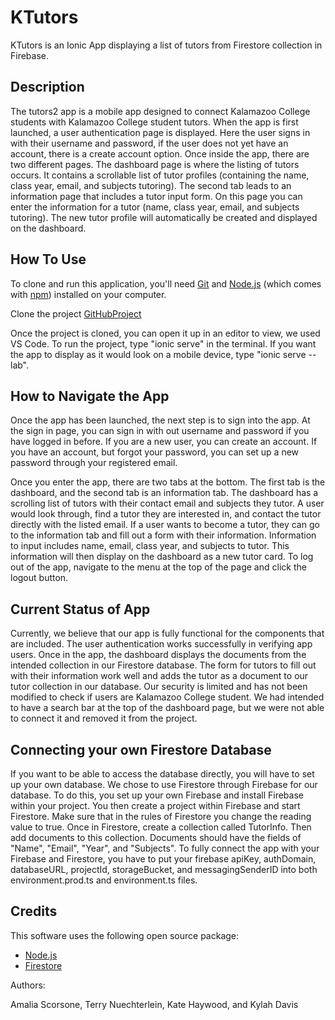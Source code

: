 # KTutors
KTutors is an Ionic App displaying a list of tutors from Firestore collection in Firebase.

## Description

The tutors2 app is a mobile app designed to connect Kalamazoo College students with Kalamazoo College student tutors. 
When the app is first launched, a user authentication page is displayed. Here the user signs in with their username and password, if the user does not yet have an account, there is a create account option. Once inside the app, there are two different pages. The dashboard page is where the listing of tutors occurs. It contains a scrollable list of tutor profiles (containing the name, class year, email, and subjects tutoring). The second tab leads to an information page that includes a tutor input form. On this page you can enter the information for a tutor (name, class year, email, and subjects tutoring). The new tutor profile will automatically be created and displayed on the dashboard. 

## How To Use

To clone and run this application, you'll need [Git](https://git-scm.com) and [Node.js](https://nodejs.org/en/download/) (which comes with [npm](http://npmjs.com)) installed on your computer. 

Clone the project [GitHubProject](https://github.com/khaywood2019/tutorApp.git)

Once the project is cloned, you can open it up in an editor to view, we used VS Code. To run the project, type "ionic serve" in the terminal. If you want the app to display as it would look on a mobile device, type "ionic serve --lab". 

## How to Navigate the App

Once the app has been launched, the next step is to sign into the app. At the sign in page, you can sign in with out username and password if you have logged in before. If you are a new user, you can create an account. If you have an account, but forgot your password, you can set up a new password through your registered email. 

Once you enter the app, there are two tabs at the bottom. The first tab is the dashboard, and the second tab is an information tab. The dashboard has a scrolling list of tutors with their contact email and subjects they tutor. A user would look through, find a tutor they are interested in, and contact the tutor directly with the listed email. If a user wants to become a tutor, they can go to the information tab and fill out a form with their information. Information to input includes name, email, class year, and subjects to tutor. This information will then display on the dashboard as a new tutor card. To log out of the app, navigate to the menu at the top of the page and click the logout button. 

## Current Status of App

Currently, we believe that our app is fully functional for the components that are included. The user authentication works successfully in verifying app users. Once in the app, the dashboard displays the documents from the intended collection in our Firestore database. The form for tutors to fill out with their information work well and adds the tutor as a document to our tutor collection in our database. Our security is limited and has not been modified to check if users are Kalamazoo College student. We had intended to have a search bar at the top of the dashboard page, but we were not able to connect it and removed it from the project. 

## Connecting your own Firestore Database
If you want to be able to access the database directly, you will have to set up your own database. We chose to use Firestore through Firebase for our database. To do this, you set up your own Firebase and install Firebase within your project. You then create a project within Firebase and start Firestore. Make sure that in the rules of Firestore you change the reading value to true. Once in Firestore, create a collection called TutorInfo. Then add documents to this collection. Documents should have the fields of "Name", "Email", "Year", and "Subjects". To fully connect the app with your Firebase and Firestore, you have to put your firebase apiKey, authDomain, databaseURL, projectId, storageBucket, and messagingSenderID into both environment.prod.ts and environment.ts files. 

## Credits

This software uses the following open source package:

- [Node.js](https://nodejs.org/)
- [Firestore](https://firebase.google.com/docs/firestore)

Authors:

Amalia Scorsone, Terry Nuechterlein, Kate Haywood, and Kylah Davis
